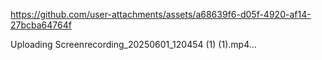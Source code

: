 
https://github.com/user-attachments/assets/a68639f6-d05f-4920-af14-27bcba64764f




Uploading Screenrecording_20250601_120454 (1) (1).mp4…
